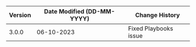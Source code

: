 | **Version** | **Date Modified (DD-MM-YYYY)** | **Change History**                                                 |
|-------------|--------------------------------|--------------------------------------------------------------------|
| 3.0.0       | 06-10-2023                     |	Fixed Playbooks issue                                           |	                                                           